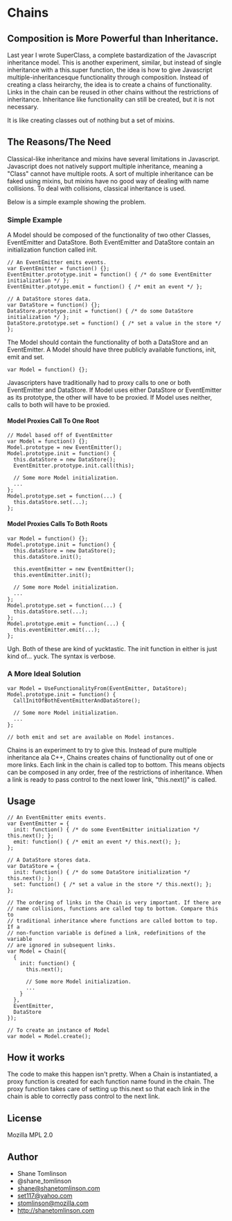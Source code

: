 # Chains

## Composition is More Powerful than Inheritance.

Last year I wrote SuperClass, a complete bastardization of the Javascript inheritance model.  This is another experiment, similar, but instead of single inheritance with a this.super function, the idea is how to give Javascript multiple-inheritancesque functionality through composition. Instead of creating a class heirarchy, the idea is to create a chains of functionality. Links in the chain can be reused in other chains without the restrictions of inheritance. Inheritance like functionality can still be created, but it is not necessary.

It is like creating classes out of nothing but a set of mixins.

## The Reasons/The Need

Classical-like inheritance and mixins have several limitations in Javascript.  Javascript does not natively support multiple inheritance, meaning a "Class" cannot have multiple roots.  A sort of multiple inheritance can be faked using mixins, but mixins have no good way of dealing with name collisions.  To deal with collisions, classical inheritance is used.

Below is a simple example showing the problem.

### Simple Example

A Model should be composed of the functionality of two other Classes, EventEmitter and DataStore. Both EventEmitter and DataStore contain an initialization function called init.

```
// An EventEmitter emits events.
var EventEmitter = function() {};
EventEmitter.prototype.init = function() { /* do some EventEmitter initialization */ };
EventEmitter.ptotype.emit = function() { /* emit an event */ };

// A DataStore stores data.
var DataStore = function() {};
DataStore.prototype.init = function() { /* do some DataStore initialization */ };
DataStore.prototype.set = function() { /* set a value in the store */ };

```

The Model should contain the functionality of both a DataStore and an EventEmitter. A Model should have three publicly available functions, init, emit and set.

```
var Model = function() {};
```

Javascripters have traditionally had to proxy calls to one or both EventEmitter and DataStore. If Model uses either DataStore or EventEmitter as its prototype, the other will have to be proxied.  If Model uses neither, calls to both will have to be proxied.

#### Model Proxies Call To One Root
```
// Model based off of EventEmitter
var Model = function() {};
Model.prototype = new EventEmitter();
Model.prototype.init = function() {
  this.dataStore = new DataStore();
  EventEmitter.prototype.init.call(this);

  // Some more Model initialization.
  ...
};
Model.prototype.set = function(...) {
  this.dataStore.set(...);
};
```
#### Model Proxies Calls To Both Roots
```
var Model = function() {};
Model.prototype.init = function() {
  this.dataStore = new DataStore();
  this.dataStore.init();

  this.eventEmitter = new EventEmitter();
  this.eventEmitter.init();

  // Some more Model initialization.
  ...
};
Model.prototype.set = function(...) {
  this.dataStore.set(...);
};
Model.prototype.emit = function(...) {
  this.eventEmitter.emit(...);
};
```

Ugh. Both of these are kind of yucktastic.  The init function in either is just kind of...  yuck.  The syntax is verbose.

### A More Ideal Solution
```
var Model = UseFunctionalityFrom(EventEmitter, DataStore);
Model.prototype.init = function() {
  CallInitOfBothEventEmitterAndDataStore();

  // Some more Model initialization.
  ...
};

// both emit and set are available on Model instances.
```

Chains is an experiment to try to give this. Instead of pure multiple inheritance ala C++, Chains creates chains of functionality out of one or more links. Each link in the chain is called top to bottom. This means objects can be composed in any order, free of the restrictions of inheritance. When a link is ready to pass control to the next lower link, "this.next()" is called.

## Usage

```
// An EventEmitter emits events.
var EventEmitter = {
  init: function() { /* do some EventEmitter initialization */ this.next(); };
  emit: function() { /* emit an event */ this.next(); };
};

// A DataStore stores data.
var DataStore = {
  init: function() { /* do some DataStore initialization */ this.next(); };
  set: function() { /* set a value in the store */ this.next(); };
};

// The ordering of links in the Chain is very important. If there are
// name collisions, functions are called top to bottom. Compare this to
// traditional inheritance where functions are called bottom to top. If a
// non-function variable is defined a link, redefinitions of the variable
// are ignored in subsequent links.
var Model = Chain({
  {
    init: function() {
      this.next();

      // Some more Model initialization.
      ...
    }
  },
  EventEmitter,
  DataStore
});

// To create an instance of Model
var model = Model.create();
```

## How it works
The code to make this happen isn't pretty. When a Chain is instantiated, a proxy function is created for each function name found in the chain. The proxy function takes care of setting up this.next so that each link in the chain is able to correctly pass control to the next link.

## License
Mozilla MPL 2.0

## Author
* Shane Tomlinson
* @shane_tomlinson
* shane@shanetomlinson.com
* set117@yahoo.com
* stomlinson@mozilla.com
* http://shanetomlinson.com



